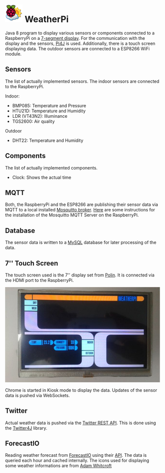 # ![WeatherPi](./src/main/resources/images/weather_pi_logo.png "WeatherPi") WeatherPi

Java 8 program to display various sensors or components connected to a RaspberryPi on a [7-segment display](https://learn.adafruit.com/adafruit-led-backpack/1-2-inch-7-segment-backpack). For the communication with the display and the sensors, [Pi4J](http://pi4j.com/) is used. Additionally, there is a touch screen displaying data.
The outdoor sensors are connected to a ESP8266 WiFi module.

## Sensors
The list of actually implemented sensors. The indoor sensors are connected to the RaspberryPi.

Indoor:
*   BMP085: Temperature and Pressure
*   HTU21D: Temperature and Humidity
*   LDR (VT43N2): Illuminance
*   TGS2600: Air quality

Outdoor
*   DHT22: Temperature and Humidity

## Components
The list of actually implemented components.

*   Clock: Shows the actual time

## MQTT
Both, the RaspberryPi and the ESP8266 are publishing their sensor data via MQTT to a local installed
[Mosquitto broker](http://www.eclipse.org/mosquitto/). [Here](http://www.mymakerprojects.com/index.php/setup-mosquitto-mqtt-server-on-the-raspberry-pi/) are
some instructions for the installation of the Mosquitto MQTT Server on the RaspberryPi.


## Database
The sensor data is written to a [MySQL](http://www.mysql.com/) database for later processing of the data.


## 7'' Touch Screen
The touch screen used is the 7'' display set from [Polin](http://www.pollin.de/shop/dt/NTMwOTc4OTk-/Bauelemente_Bauteile/Aktive_Bauelemente/Displays/7_17_78_cm_Display_Set_mit_Touchscreen_LS_7T_HDMI_DVI_VGA_CVBS.html). It is connected via the HDMI port to the RaspberryPi.

![](./src/main/resources/images/touch_screen.jpg "Touch Screen")

Chrome is started in Kiosk mode to display the data. Updates of the sensor data is pushed via WebSockets.

## Twitter
Actual weather data is pushed via the [Twitter REST API](https://dev.twitter.com/rest/public). This is done using the
[Twitter4J](http://twitter4j.org/en/index.html) library.

## ForecastIO
Reading weather forecast from [ForecastIO](http://forecast.io) using their [API](https://developer.forecast.io/docs/v2). The data is queried each hour and cached internally. The icons used for displaying some weather informations are from [Adam Whitcroft](http://adamwhitcroft.com/climacons/)
